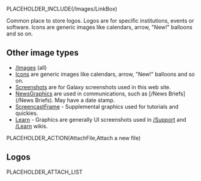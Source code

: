 PLACEHOLDER_INCLUDE(/Images/LinkBox)

Common place to store logos.  Logos are for specific institutions, events or software. Icons are generic images like calendars, arrow, "New!" balloons and so on. 

## Other image types
* [/Images](../../Images) (all)
* [Icons](../../Images/Icons) are generic images like calendars, arrow, "New!" balloons and so on.  
* [Screenshots](../../Images/Screenshots) are for Galaxy screenshots used in this web site.
* [NewsGraphics](/Images/NewsGraphics) are used in communications, such as [/News Briefs](/News Briefs). May have a date stamp.
* [ScreencastFrame](../../Images/ScreencastFrame) - Supplemental graphics used for tutorials and quickies.
* [Learn](/Images/Learn) - Graphics are generally UI screenshots used in [/Support](/Support) and [/Learn](../../Learn) wikis.

PLACEHOLDER_ACTION(AttachFile,Attach a new file)

## Logos

PLACEHOLDER_ATTACH_LIST
